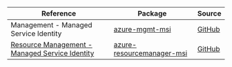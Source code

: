| Reference | Package | Source |
|---|---|---|
|Management - Managed Service Identity|[azure-mgmt-msi](https://repo1.maven.org/maven2/com/microsoft/azure/azure-mgmt-msi)|[GitHub](https://github.com/Azure/azure-sdk-for-java)|
|[Resource Management - Managed Service Identity](resourcemanager-msi-readme.md)|[azure-resourcemanager-msi](https://repo1.maven.org/maven2/com/azure/resourcemanager/azure-resourcemanager-msi)|[GitHub](https://github.com/Azure/azure-sdk-for-java/blob/main/sdk/resourcemanager/azure-resourcemanager-msi)|
